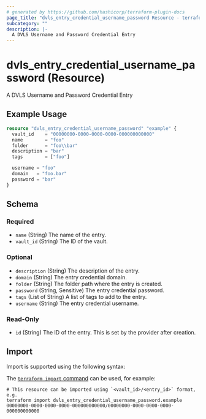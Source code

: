 ```yaml
---
# generated by https://github.com/hashicorp/terraform-plugin-docs
page_title: "dvls_entry_credential_username_password Resource - terraform-provider-dvls"
subcategory: ""
description: |-
  A DVLS Username and Password Credential Entry
---
```


# dvls_entry_credential_username_password (Resource)

A DVLS Username and Password Credential Entry

## Example Usage

```terraform
resource "dvls_entry_credential_username_password" "example" {
  vault_id    = "00000000-0000-0000-0000-000000000000"
  name        = "foo"
  folder      = "foo\\bar"
  description = "bar"
  tags        = ["foo"]

  username = "foo"
  domain   = "foo.bar"
  password = "bar"
}
```

<!-- schema generated by tfplugindocs -->
## Schema

### Required

- `name` (String) The name of the entry.
- `vault_id` (String) The ID of the vault.

### Optional

- `description` (String) The description of the entry.
- `domain` (String) The entry credential domain.
- `folder` (String) The folder path where the entry is created.
- `password` (String, Sensitive) The entry credential password.
- `tags` (List of String) A list of tags to add to the entry.
- `username` (String) The entry credential username.

### Read-Only

- `id` (String) The ID of the entry. This is set by the provider after creation.

## Import

Import is supported using the following syntax:

The [`terraform import` command](https://developer.hashicorp.com/terraform/cli/commands/import) can be used, for example:

```shell
# This resource can be imported using `<vault_id>/<entry_id>` format, e.g.
terraform import dvls_entry_credential_username_password.example 00000000-0000-0000-0000-000000000000/00000000-0000-0000-0000-000000000000
```
